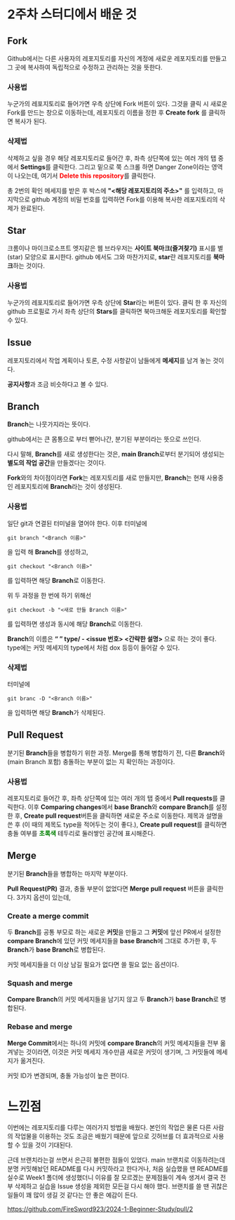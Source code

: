 2주차 스터디에서 배운 것
================
## Fork
Github에서는 다른 사용자의 레포지토리를 자신의 계정에 새로운 레포지토리를 만들고 그 곳에 복사하여 독립적으로 수정하고 관리하는 것을 뜻한다.

### 사용법
누군가의 레포지토리로 들어가면 우측 상단에 Fork 버튼이 있다. 그것을 클릭 시 새로운 Fork를 만드는 창으로 이동하는데, 레포지토리 이름을 정한 후 **Create fork** 를 클릭하면 복사가 된다.

### 삭제법
삭제하고 싶을 경우 해당 레포지토리로 들어간 후, 좌측 상단쪽에 있는 여러 개의 탭 중에서 **Settings**를 클릭한다. 그리고 밑으로 쭉 스크롤 하면 Danger Zone이라는 영역이 나오는데, 여기서 **<span style="color:red">Delete this repository**를 클릭한다.

총 2번의 확인 메세지를 받은 후 박스에 **"<해당 레포지토리의 주소>"** 를 입력하고, 마지막으로 github 계정의 비밀 번호를 입력하면 Fork를 이용해 복사한 레포지토리의 삭제가 완료된다.

## Star
크롬이나 마이크로소프트 엣지같은 웹 브라우저는
**사이트 북마크(즐겨찾기)** 표시를 별(star) 모양으로 표시한다. github 에서도 그와 마찬가지로, **star**란 레포지토리를 **북마크**하는 것이다.

### 사용법
누군가의 레포지토리로 들어가면 우측 상단에 **Star**라는 버튼이 있다. 클릭 한 후 자신의 github 프로필로 가서 좌측 상단의 **Stars**를 클릭하면 북마크해둔 레포지토리를 확인할 수 있다.

## Issue
레포지토리에서 작업 계획이나 토론, 수정 사항같이 남들에게 **메세지**를 남겨 놓는 것이다.

**공지사항**과 조금 비슷하다고 볼 수 있다.

## Branch
**Branch**는 나뭇가지라는 뜻이다. 

github에서는 큰 몸통으로 부터 뻗어나간, 분기된 부분이라는 뜻으로 쓰인다. 

다시 말해, **Branch**를 새로 생성한다는 것은, **main Branch**로부터 분기되어 생성되는 **별도의 작업 공간**을 만들겠다는 것이다.

**Fork**와의 차이점이라면 **Fork**는 레포지토리를 새로 만들지만, **Branch**는 현재 사용중인 레포지토리에 **Branch**라는 것이 생성된다.

### 사용법
일단 git과 연결된 터미널을 열어야 한다. 이후 터미널에 

    git branch "<Branch 이름>"
을 입력 해 **Branch**를 생성하고, 

    git checkout "<Branch 이름>"
를 입력하면 해당 **Branch**로 이동한다.

위 두 과정을 한 번에 하기 위해선

    git checkout -b "<새로 만들 Branch 이름>"
를 입력하면 생성과 동시에 해당 **Branch**로 이동한다.

**Branch**의 이름은 **“ ” type/ - <issue 번호> <간략한 설명>** 으로 하는 것이 좋다. type에는 커밋 메세지의 type에서 처럼 dox 등등이 들어갈 수 있다.

### 삭제법
터미널에 
        
    git branc -D "<Branch 이름>"
을 입력하면 해당 **Branch**가 삭제된다.

## Pull Request
분기된 **Branch**들을 병합하기 위한 과정. Merge를 통해 병합하기 전, 다른 **Branch**와 (main Branch 포함) 충돌하는 부분이 없는 지 확인하는 과정이다.

### 사용법
레포지토리로 들어간 후, 좌측 상단쪽에 있는 여러 개의 탭 중에서 **Pull requests**를 클릭한다. 이후 **Comparing changes**에서 **base Branch**와 **compare Branch**를 설정한 후, **Create pull request**버튼을 클릭하면 새로운 주소로 이동한다. 제목과 설명을 쓴 후 (이 때의 제목도 type을 적어두는 것이 좋다.), **Create pull request**를 클릭하면 충돌 여부를 **<span style="color:green">초록색** 테두리로 둘러쌓인 공간에 표시해준다.

## Merge
분기된 **Branch**들을 병합하는 마지막 부분이다.

**Pull Request(PR)** 결과, 충돌 부분이 없었다면 **Merge pull request** 버튼을 클릭한다. 3가지 옵션이 있는데,

### Create a merge commit
두 **Branch**를 공통 부모로 하는 새로운 **커밋**을 만들고 그 **커밋**에 앞선 PR에서 설정한 **compare Branch**에 있던 커밋 메세지들을 **base Branch**에 그대로 추가한 후, 두 **Branch**가 **base Branch**로 병합된다.

커밋 메세지들을 더 이상 남길 필요가 없다면 쓸 필요 없는 옵션이다.

### Squash and merge
**Compare Branch**의 커밋 메세지들을 남기지 않고 두 **Branch**가 **base Branch**로 병합된다.

### Rebase and merge
**Merge Commit**에서는 하나의 커밋에 **compare Branch**의 커밋 메세지들을 전부 옮겨넣는 것이라면, 이것은 커밋 메세지 개수만큼 새로운 커밋이 생기며, 그 커밋들에 메세지가 옮겨진다.

커밋 ID가 변경되며, 충돌 가능성이 높은 편이다.

느낀점
=======================
이번에는 레포지토리를 다루는 여러가지 방법을 배웠다. 본인의 작업은 물론 다른 사람의 작업물을 이용하는 것도 조금은 배웠기 때문에 앞으로 깃허브를 더 효과적으로 사용할 수 있을 것이 기대된다. 

근데 브랜치라는걸 쓰면서 은근히 불편한 점들이 있었다. main 브랜치로 이동하려는데 분명 커밋해놨던 README를 다시 커밋하라고 한다거나, 처음 실습했을 땐 README를 실수로 Week1 폴더에 생성했더니 이유를 잘 모르겠는 문제점들이 계속 생겨서 결국 전부 삭제하고 실습을 Issue 생성을 제외한 모든걸 다시 해야 했다. 브랜치를 쓸 땐 귀찮은 일들이 꽤 많이 생길 것 같다는 안 좋은 예감이 든다.

<https://github.com/FireSword923/2024-1-Beginner-Study/pull/2>